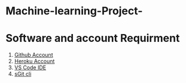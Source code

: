 # Machine-learning-Project-

# Software and account Requirment

1. [Github Account](https://github.com)
2. [Heroku Account](https://dashboard.heroku.com/login)
3. [VS Code IDE](https://code.visualstudio.com/download)
4. [sGit cli](https://git-scm.com/downloads)